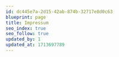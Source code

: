 ```yaml
---
id: dc445e7a-2d15-42ab-874b-32717e8d0c63
blueprint: page
title: Impressum
seo_index: true
seo_follow: true
updated_by: 1
updated_at: 1713697789
---
```

